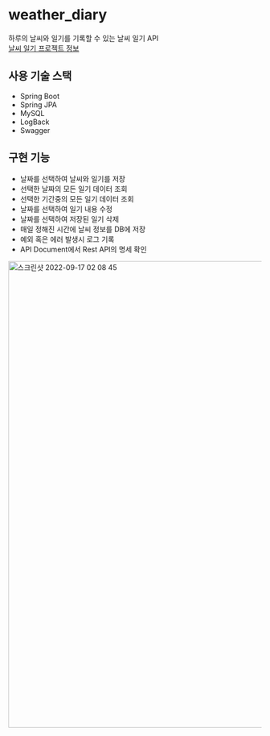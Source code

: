# weather_diary
하루의 날씨와 일기를 기록할 수 있는 날씨 일기 API  
[날씨 일기 프로젝트 정보](https://dev-rara.notion.site/Weather-Diary-f19ea022832a4083ad3954459d67879a)

## 사용 기술 스택
* Spring Boot
* Spring JPA
* MySQL
* LogBack
* Swagger

## 구현 기능
* 날짜를 선택하여 날씨와 일기를 저장
* 선택한 날짜의 모든 일기 데이터 조회
* 선택한 기간중의 모든 일기 데이터 조회
* 날짜를 선택하여 일기 내용 수정
* 날짜를 선택하여 저장된 일기 삭제
* 매일 정해진 시간에 날씨 정보를 DB에 저장
* 예외 혹은 에러 발생시 로그 기록
* API Document에서 Rest API의 명세 확인
<img width="926" alt="스크린샷 2022-09-17 02 08 45" src="https://user-images.githubusercontent.com/65327103/190692503-79b14184-9204-416b-9c9e-9e8a5abd6ef0.png">
